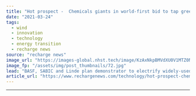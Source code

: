 ```yaml
---
title: "Hot prospect -  Chemicals giants in world-first bid to tap green power for 850-degree 'cracker furnaces'"
date: "2021-03-24"
tags: 
  - wind
  - innovation
  - technology
  - energy transition
  - recharge news
source: "recharge news"
image_url: "https://images-global.nhst.tech/image/KzAxNkpBMVdXU0V1MTZ0NnR4bk9UWU0xR05CU3dSQkdxTWN5cXg0OHBWVT0=/nhst/binary/4cd825f9482a76069f6285eaa2eb4095"
image_fp: "/assets/img/post_thumbnails/72.jpg"
lead: "BASF, SABIC and Linde plan demonstrator to electrify widely-used industry process that currently relies on fossils"
article_url: "https://www.rechargenews.com/technology/hot-prospect-chemicals-giants-in-world-first-bid-to-tap-green-power-for-850-degree-cracker-furnaces/2-1-986294"
---
```


---
